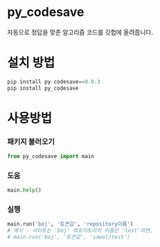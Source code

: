 # py_codesave
자동으로 정답을 맞춘 알고리즘 코드를 깃헙에 올려줍니다.

# 설치 방법
```python
pip install py-codesave==0.0.3
pip install py_codesave
```

# 사용방법
### 패키지 불러오기
```python
from py_codesave import main
```

### 도움
```python
main.help()
```

### 실행
```python
main.run('boj', '토큰값', 'repository이름')
# 예시 - 사이트는 'boj' 레포지토리의 이름은 'test'라면,
# main.run('boj', '토큰값', 'sawol/test')
```
